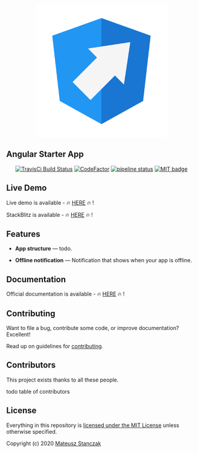 <p align="center">
    <img src="https://raw.githubusercontent.com/matsta25/angular-starter-app/master/src/assets/logo.svg?sanitize=true" alt="Angular Starter App" height="350px">
</p>
    
<h2>Angular Starter App</h2>

<p align="center">
    <a href="https://travis-ci.org/github/matsta25/angular-starter-app"><img src="https://travis-ci.org/matsta25/angular-starter-app.svg?branch=master" alt="TravisCi Build Status"/></a>
    <a href="https://www.codefactor.io/repository/github/matsta25/angular-starter-app"><img src="https://www.codefactor.io/repository/github/matsta25/angular-starter-app/badge" alt="CodeFactor" /></a>
    <!---
        add custom badge below: 'pipeline' => 'docs'
        https://medium.com/@iffi33/adding-custom-badges-to-gitlab-a9af8e3f3569
    --->
    <a href="https://gitlab.com/matsta25/angular-starter-app/-/commits/master"><img alt="pipeline status" src="https://gitlab.com/matsta25/angular-starter-app/badges/master/pipeline.svg?job=docs" /></a>
    <a href="https://opensource.org/licenses/MIT"><img src="http://img.shields.io/badge/license-MIT-brightgreen.svg" alt="MIT badge"/></a>
</p>

## Live Demo

Live demo is available -  :fire: [HERE](https://matsta25.github.io/angular-starter-app) :fire: !

StackBlitz is available -  :fire: [HERE](https://stackblitz.com/github/matsta25/angular-starter-app) :fire: !


## Features

-   **App structure** — todo.

-   **Offline notification** — Notification that shows when your app is offline.


## Documentation

Official documentation is available -  :fire: [HERE](https://matsta25.gitlab.io/angular-starter-app/docs/) :fire: !

## Contributing

Want to file a bug, contribute some code, or improve documentation? Excellent!

Read up on guidelines for [contributing](https://github.com/matsta25/angular-starter-app/blob/master/CONTRIBUTING.md).

## Contributors

This project exists thanks to all these people.

todo table of contributors

## License

Everything in this repository is [licensed under the MIT License][license] unless otherwise specified.

Copyright (c) 2020 [Mateusz Stanczak]

[license]: https://github.com/matsta25/angular-starter-app/blob/master/LICENSE
[Mateusz Stanczak]: https://github.com/matsta25

<!---

##### Mock feature (json-server):
1. Run:
```
    npm run mock
```

INFO:
API is available on http://localhost:3000/api/posts and http://localhost:3000/posts.
API is serving data created with faker.js.
To add more fake data just edit mock/index.js :)

##### Docker feature:

1. Using docker-compose:
```
    docker-compose up --build
```

2. Alternatively using docker:
build: 
```
    docker build -t angular-starter-app-image .
```

run
```
    docker run --name angular-starter-app-container -d -p 80:80 angular-starter-app-image
```

INFO:
Site is available at http://localhost.
Dockerfile is using nginx.conf.

##### Multi environment conf feature:

For env/developer one:
```
    npm run start:one
```

For env/developer two:
```
    npm run start:two
```

INFO:
Package is available with 2 additional different environments e.g like developers. 

#####  TODO list

 *  [x] project files structure
 *  [x] core module
 *  [x] shared module
 *  [x] angular material
 *  [x] bootstrap
 *  [x] scss file structure
 *  [x] lazy loading
 *  [x] mock
 *  [x] multi env
 *  [x] ngrx store
 *  [x] ngrx effects
 *  [x] ngrx devtools
 *  [x] tslint
 *  [x] localstorage
 *  [x] notification
 *  [x] online notification
 *  [x] docker compose
 *  [x] docker file
 *  [x] slim bar loading
 *  [x] custom snackbar with x icon
 *  [x] console log easter egg
 *  [x] stackblitz 
 *  [x] interceptor err notification 
 *  [x] .editorconfig
 *  [x] .github/issue_template
 *  [x] .github/pull_request_template
 *  [x] proxy
 *  [ ] root component for feature module
 
 *  [x] github corner
 *  [ ] docs
 *  [ ] readme gif
 *  [ ] project tree

 
 *  [ ] ?font fix when offline
 *  [ ] ?spinner when loading
 *  [ ] ?shared NgRx isLoading/err - ? USELESS IF USING PROGRESSBAR
 *  [ ] ?group docker docker-compose nginx.conf files - into new dir?
 *  [ ] i18n?
 *  [ ] PWA?
 *  [ ] ?ngrx entity - TO MUCH 'blech'
 *  [ ] ?table pagination async
 
 - select color template - https://colorsinspo.com/:
 gray - #40514e
 blue - #2f89fc
 green - #30e3ca
 white - #f5f5f5
 - contribution nice table
 - licence
 - contribution rules
 - color sh - https://asciinema.org/
 - tslint , EOL
-->

